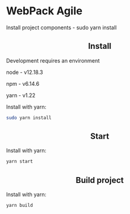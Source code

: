 # WebPack Agile

Install project components - sudo yarn install

<h2 align="center">Install</h2>

Development requires an environment

<p>node - v12.18.3</p>
<p>npm - v6.14.6</p>
<p>yarn - v1.22</p>
<p></p>

Install with yarn:

```bash
sudo yarn install
```

<h2 align="center">Start</h2>

Install with yarn:

```bash
yarn start
```

<h2 align="center">Build project</h2>

Install with yarn:

```bash
yarn build
```
